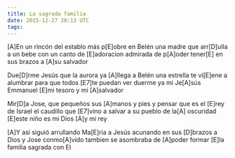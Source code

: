 ```yaml
---
title: La sagrada familia
date: 2015-12-27 20:13 UTC
tags:
---
```


[A]En un rincón
del establo más p[E]obre en Belén
una madre  que arr[D]ulla a un bebe
con un canto de [E]adoracion
admirada de p[A]oder tener[E]
en sus brazos a [A]su salvador

Due[D]rme Jesús
que la aurora ya [A]llega a Belén
una estrella te vi[E]ene a alumbrar
para que todos [E7]te puedan ver
duerme ya mi Je[A]sús Emmanuel
[E]mi tesoro y mi [A]salvador

Mir[D]a Jose,
que pequeños sus [A]manos y pies
y pensar que es el [E]rey de Israel
el caudillo que [E7]vino a salvar
a su pueblo de la[A] oscuridad
[E]este niño es mi Dios [A]y mi rey

[A]Y asi siguió
arrullando Ma[E]ria a Jesús
acunando en sus [D]brazos a Dios
y Jose conmo[A]vido tambien
se asombraba de [A]poder formar
[E]la familia sagrada con El
